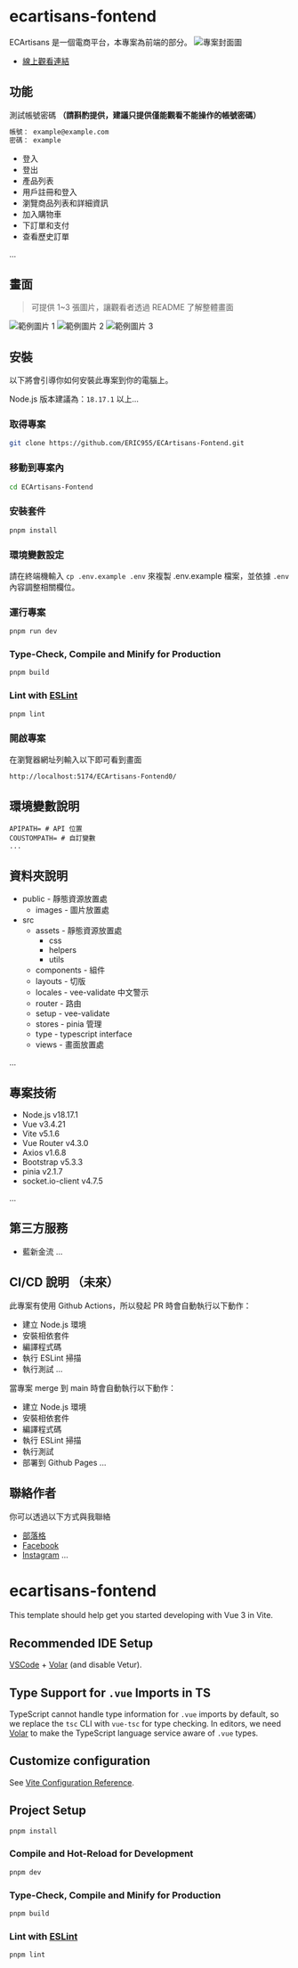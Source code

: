 # ecartisans-fontend
ECArtisans 是一個電商平台，本專案為前端的部分。
![專案封面圖](https://fakeimg.pl/500/)
- [線上觀看連結](https://eliza5852.github.io/ECArtisans-Fontend0/)

## 功能

測試帳號密碼 **（請斟酌提供，建議只提供僅能觀看不能操作的帳號密碼）**

```bash
帳號： example@example.com
密碼： example
```

- 登入
- 登出
- 產品列表
- 用戶註冊和登入
- 瀏覽商品列表和詳細資訊
- 加入購物車
- 下訂單和支付
- 查看歷史訂單

...

## 畫面

> 可提供 1~3 張圖片，讓觀看者透過 README 了解整體畫面

![範例圖片 1](https://fakeimg.pl/500/)
![範例圖片 2](https://fakeimg.pl/500/)
![範例圖片 3](https://fakeimg.pl/500/)

## 安裝

以下將會引導你如何安裝此專案到你的電腦上。

Node.js 版本建議為：`18.17.1` 以上...

### 取得專案

```bash
git clone https://github.com/ERIC955/ECArtisans-Fontend.git
```

### 移動到專案內

```bash
cd ECArtisans-Fontend
```

### 安裝套件

```bash
pnpm install
```

### 環境變數設定

請在終端機輸入 `cp .env.example .env` 來複製 .env.example 檔案，並依據 `.env` 內容調整相關欄位。

### 運行專案

```bash
pnpm run dev
```

### Type-Check, Compile and Minify for Production

```sh
pnpm build
```

### Lint with [ESLint](https://eslint.org/)

```sh
pnpm lint
```

### 開啟專案

在瀏覽器網址列輸入以下即可看到畫面

```bash
http://localhost:5174/ECArtisans-Fontend0/
```

## 環境變數說明

```env
APIPATH= # API 位置
COUSTOMPATH= # 自訂變數
...
```

## 資料夾說明

- public - 靜態資源放置處
  - images - 圖片放置處
- src
  - assets - 靜態資源放置處
    - css 
    - helpers 
    - utils 
  - components - 組件
  - layouts - 切版
  - locales - vee-validate 中文警示
  - router - 路由
  - setup - vee-validate
  - stores - pinia 管理
  - type - typescript interface
  - views - 畫面放置處

...

## 專案技術

- Node.js v18.17.1
- Vue v3.4.21
- Vite v5.1.6
- Vue Router v4.3.0
- Axios v1.6.8
- Bootstrap v5.3.3
- pinia v2.1.7
- socket.io-client v4.7.5

...

## 第三方服務

- 藍新金流
...

## CI/CD 說明 （未來）

此專案有使用 Github Actions，所以發起 PR 時會自動執行以下動作：

- 建立 Node.js 環境
- 安裝相依套件
- 編譯程式碼
- 執行 ESLint 掃描
- 執行測試
...

當專案 merge 到 main 時會自動執行以下動作：

- 建立 Node.js 環境
- 安裝相依套件
- 編譯程式碼
- 執行 ESLint 掃描
- 執行測試
- 部署到 Github Pages
...

## 聯絡作者

你可以透過以下方式與我聯絡

- [部落格](https://israynotarray.com/)
- [Facebook](https://www.facebook.com/israynotarray)
- [Instagram](https://www.instagram.com/isray_notarray/)
...


# ecartisans-fontend

This template should help get you started developing with Vue 3 in Vite.

## Recommended IDE Setup

[VSCode](https://code.visualstudio.com/) + [Volar](https://marketplace.visualstudio.com/items?itemName=Vue.volar) (and disable Vetur).

## Type Support for `.vue` Imports in TS

TypeScript cannot handle type information for `.vue` imports by default, so we replace the `tsc` CLI with `vue-tsc` for type checking. In editors, we need [Volar](https://marketplace.visualstudio.com/items?itemName=Vue.volar) to make the TypeScript language service aware of `.vue` types.

## Customize configuration

See [Vite Configuration Reference](https://vitejs.dev/config/).

## Project Setup

```sh
pnpm install
```

### Compile and Hot-Reload for Development

```sh
pnpm dev
```

### Type-Check, Compile and Minify for Production

```sh
pnpm build
```

### Lint with [ESLint](https://eslint.org/)

```sh
pnpm lint
```
